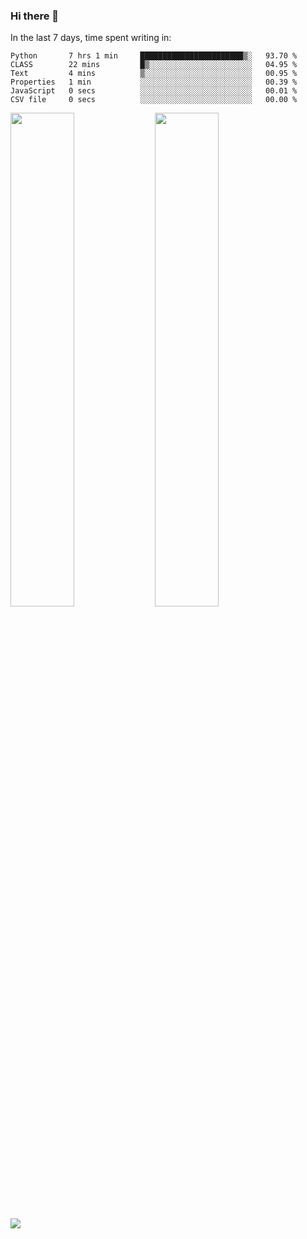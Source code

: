 ### Hi there 👋

In the last 7 days, time spent writing in:

<!--START_SECTION:waka-->

```text
Python       7 hrs 1 min     ███████████████████████▒░   93.70 %
CLASS        22 mins         █▒░░░░░░░░░░░░░░░░░░░░░░░   04.95 %
Text         4 mins          ▒░░░░░░░░░░░░░░░░░░░░░░░░   00.95 %
Properties   1 min           ░░░░░░░░░░░░░░░░░░░░░░░░░   00.39 %
JavaScript   0 secs          ░░░░░░░░░░░░░░░░░░░░░░░░░   00.01 %
CSV file     0 secs          ░░░░░░░░░░░░░░░░░░░░░░░░░   00.00 %
```

<!--END_SECTION:waka-->

<img src="https://wakatime.com/share/@jimtje/5d0c92de-08f8-4a72-8f2f-6a9693d1e318.svg" width=45% height=45%> <img src="https://wakatime.com/share/@jimtje/501498ae-bda5-4da7-a89d-b40bcdd5556d.svg" width=45% height=45%>

![](https://hit.yhype.me/github/profile?user_id=43537315)

